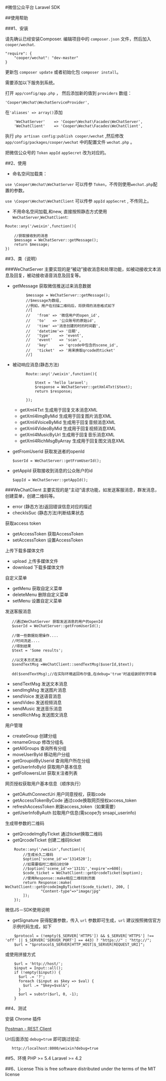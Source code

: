 #微信公众平台 Laravel SDK

##使用帮助

###1、安装

请先确认已经安装Composer. 编辑项目中的 `composer.json` 文件，然后加入 `cooper/wechat`.

```
"require": {
	"cooper/wechat": "dev-master"
}
```

更新包 `composer update` 或者初始化包 `composer install`。

需要添加以下服务到系统。

打开 `app/config/app.php` ， 然后添加新的值到 `providers` 数组：

```
'Cooper\Wechat\WechatServiceProvider',
```

在`'aliases' => array()`添加

```
    'WeChatServer'    => 'Cooper\Wechat\Facades\WeChatServer',
    'WeChatClient'    => 'Cooper\Wechat\Facades\WeChatClient',

```

执行 `php artisan config:publish cooper/wechat` ,然后修改 `app/config/packages/cooper/wechat` 中的配置文件 `wechat.php` 。

把微信公众号的 `Token` `appId` `appSecret` 改为对应的。

##2、使用

* 命名空间加载类：

`use \Cooper\Wechat\WeChatServer` 可以传参 `Token`，不传则使用`wechat.php`配置的参数。

`use \Cooper\Wechat\WeChatClient` 可以传参 `appId` `appSecret` , 不传同上。

* 不用命名空间加载,和new, 直接按照静态方式使用`WeChatServer`,`WeChatClient`:

```
Route::any('/weixin',function(){

    //获取接收到的消息
    $message = WeChatServer::getMessage();
    return $message;
})

```

##3、类（说明）

###WeChatServer 主要实现的是“被动”接收消息和处理功能，如被动接收文本消息及回复，被动接收语音消息及回复等。

* getMessage 获取微信推送过来消息数据

  ```
        $message = WeChatServer::getMessage();
        //$message为数组,
        //例如，用户在扫描二维码后，将获得的消息格式如下
        //[
        //   'from' => '微信用户的open_id',
        //   'to'   => '公众账号的原始id',
        //   'time' =>'消息创建的时的时间戳',
        //   'datetime'=> '日期',
        //   'type'    => 'event',
        //   'event'   => 'scan',
        //   'key'     => 'qrcode中包含的scene_id',
        //   'ticket'  => '用来换取qrcode的ticket'
        //]

  ```


* 被动响应消息(静态方法)

  ```
        Route::any('/weixin',function(){

            $text = 'hello laravel';
            $response = WeChatServer::getXml4Txt($text);
            return $response;

        });

   ```

   * getXml4Txt 生成用于回复文本消息XML
   * getXml4ImgByMid 生成用于回复图片消息XML
   * getXml4VoiceByMid 生成用于回复音频消息XML
   * getXml4VideoByMid 生成用于回复视频消息XML
   * getXml4MusicByUrl 生成用于回复音乐消息XML
   * getXml4RichMsgByArray 生成用于回复图文消息XML

* getFromUserId 获取发送者的openId

    ```
    $userId = WeChatServer::getFromUserId();

    ```
* getAppId 获取接收到消息的公众账户的id

    ```
    $appId = WeChatServer::getAppId();

    ```


###WeChatClient 主要实现的是“主动”请求功能，如发送客服消息，群发消息，创建菜单，创建二维码等。

* error (静态方法)返回错误信息对应的描述
* checkIsSuc (静态方法)判断结果状态

获取access token

* getAccessToken 获取AccessToken
* setAccessToken 设置AccessToken

上传下载多媒体文件

* upload 上传多媒体文件
* download 下载多媒体文件

自定义菜单

* getMenu 获取自定义菜单
* deleteMenu 删除自定义菜单
* setMenu 设置自定义菜单

发送客服消息

```
   //通过WeChatServer 获取发送消息的用户的openId
   $userId = WeChatServer::getFromUserId();

   //做一些数据处理操作....
   //时间流逝....
   //得到结果
   $text = 'Some results';

   //以文本方式发送
   $sendTextMsg =WeChatClient::sendTextMsg($userId,$text);

   dd($sendTextMsg);//在实际环境返回布尔值,在debug='true'时返组装好的字符串
```

* sendTextMsg 发送文本消息
* sendImgMsg 发送图片消息
* sendVoice 发送语音消息
* sendVideo 发送视频消息
* sendMusic 发送音乐消息
* sendRichMsg 发送图文消息

用户管理

* createGroup 创建分组
* renameGroup 修改分组名
* getAllGroups 查询所有分组
* moveUserById 移动用户分组
* getGroupidByUserid 查询用户所在分组
* getUserInfoById 获取用户基本信息
* getFollowersList 获取关注者列表

网页授权获取用户基本信息（顺序执行）

* getOAuthConnectUri 用户同意授权，获取code
* getAccessTokenByCode 通过code换取网页授权access_token
* refreshAccessToken 刷新access_token（如果需要）
* getUserInfoByAuth 拉取用户信息(需scope为 snsapi_userinfo)

生成带参数的二维码

* getQrcodeImgByTicket 通过ticket换取二维码
* getQrcodeTicket 创建二维码ticket

```
    Route::any('/weixin',function(){
        //生成长久二维码
        $option['scene_id'=>'1314520'];
        //如需要临时二维码10分钟
        //$option['scene_id'=>'13131','expire'=>600];
        $code_ticket = WeChatClient::getQrcodeTicket($option);
        //使用Response::make相应二维码到页面
        return Response::make( WeChatClient::getQrcodeImgByTicket($code_ticket), 200, [
                "Content-type"=>"image/jpg"
        ]);
    });
```

微信JS－SDK使用说明

* getSignature 获得配置参数，传入 `url` 参数即可生成，`url` 建议按照微信官方示例代码生成，如下
```
    $protocol = (!empty($_SERVER['HTTPS']) && $_SERVER['HTTPS'] !== 'off' || $_SERVER['SERVER_PORT'] == 443) ? "https://" : "http://";
    $url = "$protocol$_SERVER[HTTP_HOST]$_SERVER[REQUEST_URI]";
```
或使用拼接方式
```
    $url = 'http://host/';
    $input = Input::all();
    if (!empty($input)) {
      $url .= '?';
      foreach ($input as $key => $val) {
        $url .= "$key=$val&";
      }
      $url = substr($url, 0, -1);
    }
```

##4、测试

安装 Chrome 插件

[Postman - REST Client](https://chrome.google.com/webstore/detail/postman-rest-client/fdmmgilgnpjigdojojpjoooidkmcomcm)

Url后面添加  `debug=true` 即可跳过验证:

```
   http://localhost:8000/weixin?debug=true
```

##5、环境
PHP >= 5.4
Laravel >= 4.2

##6、License
This is free software distributed under the terms of the MIT license
